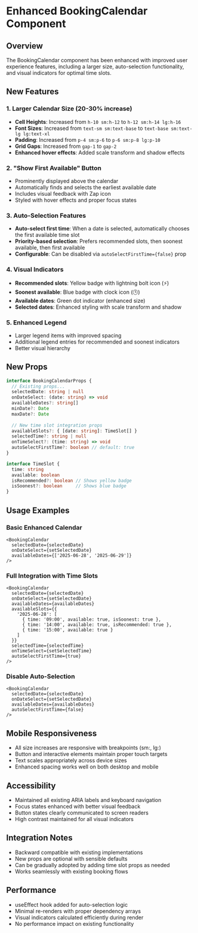 # Enhanced BookingCalendar Component

## Overview
The BookingCalendar component has been enhanced with improved user experience features, including a larger size, auto-selection functionality, and visual indicators for optimal time slots.

## New Features

### 1. Larger Calendar Size (20-30% increase)
- **Cell Heights**: Increased from `h-10 sm:h-12` to `h-12 sm:h-14 lg:h-16`
- **Font Sizes**: Increased from `text-sm sm:text-base` to `text-base sm:text-lg lg:text-xl`
- **Padding**: Increased from `p-4 sm:p-6` to `p-6 sm:p-8 lg:p-10`
- **Grid Gaps**: Increased from `gap-1` to `gap-2`
- **Enhanced hover effects**: Added scale transform and shadow effects

### 2. "Show First Available" Button
- Prominently displayed above the calendar
- Automatically finds and selects the earliest available date
- Includes visual feedback with Zap icon
- Styled with hover effects and proper focus states

### 3. Auto-Selection Features
- **Auto-select first time**: When a date is selected, automatically chooses the first available time slot
- **Priority-based selection**: Prefers recommended slots, then soonest available, then first available
- **Configurable**: Can be disabled via `autoSelectFirstTime={false}` prop

### 4. Visual Indicators
- **Recommended slots**: Yellow badge with lightning bolt icon (⚡)
- **Soonest available**: Blue badge with clock icon (🕒)
- **Available dates**: Green dot indicator (enhanced size)
- **Selected dates**: Enhanced styling with scale transform and shadow

### 5. Enhanced Legend
- Larger legend items with improved spacing
- Additional legend entries for recommended and soonest indicators
- Better visual hierarchy

## New Props

```typescript
interface BookingCalendarProps {
  // Existing props...
  selectedDate: string | null
  onDateSelect: (date: string) => void
  availableDates?: string[]
  minDate?: Date
  maxDate?: Date
  
  // New time slot integration props
  availableSlots?: { [date: string]: TimeSlot[] }
  selectedTime?: string | null
  onTimeSelect?: (time: string) => void
  autoSelectFirstTime?: boolean // default: true
}

interface TimeSlot {
  time: string
  available: boolean
  isRecommended?: boolean // Shows yellow badge
  isSoonest?: boolean     // Shows blue badge
}
```

## Usage Examples

### Basic Enhanced Calendar
```tsx
<BookingCalendar
  selectedDate={selectedDate}
  onDateSelect={setSelectedDate}
  availableDates={['2025-06-28', '2025-06-29']}
/>
```

### Full Integration with Time Slots
```tsx
<BookingCalendar
  selectedDate={selectedDate}
  onDateSelect={setSelectedDate}
  availableDates={availableDates}
  availableSlots={{
    '2025-06-28': [
      { time: '09:00', available: true, isSoonest: true },
      { time: '14:00', available: true, isRecommended: true },
      { time: '15:00', available: true }
    ]
  }}
  selectedTime={selectedTime}
  onTimeSelect={setSelectedTime}
  autoSelectFirstTime={true}
/>
```

### Disable Auto-Selection
```tsx
<BookingCalendar
  selectedDate={selectedDate}
  onDateSelect={setSelectedDate}
  availableDates={availableDates}
  autoSelectFirstTime={false}
/>
```

## Mobile Responsiveness
- All size increases are responsive with breakpoints (sm:, lg:)
- Button and interactive elements maintain proper touch targets
- Text scales appropriately across device sizes
- Enhanced spacing works well on both desktop and mobile

## Accessibility
- Maintained all existing ARIA labels and keyboard navigation
- Focus states enhanced with better visual feedback
- Button states clearly communicated to screen readers
- High contrast maintained for all visual indicators

## Integration Notes
- Backward compatible with existing implementations
- New props are optional with sensible defaults
- Can be gradually adopted by adding time slot props as needed
- Works seamlessly with existing booking flows

## Performance
- useEffect hook added for auto-selection logic
- Minimal re-renders with proper dependency arrays
- Visual indicators calculated efficiently during render
- No performance impact on existing functionality
